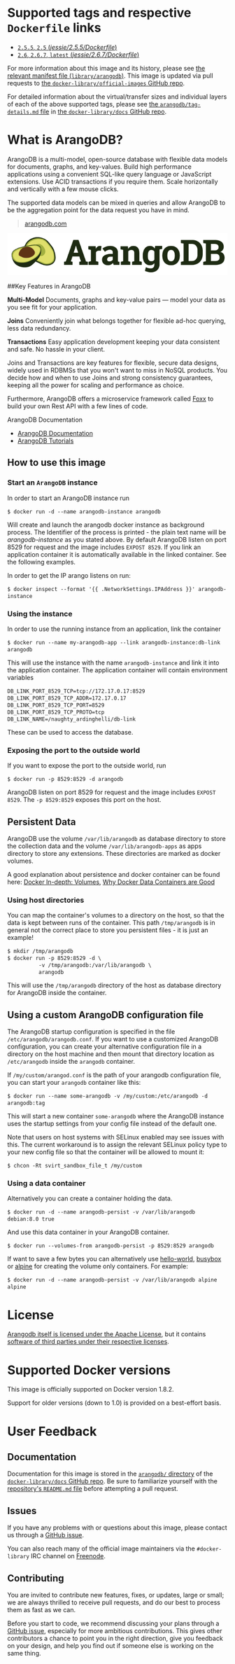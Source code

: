 # Supported tags and respective `Dockerfile` links

-	[`2.5.5`, `2.5` (*jessie/2.5.5/Dockerfile*)](https://github.com/arangodb/arangodb-docker/blob/636cd874df38edd77a187c08e1803693b3d978d3/jessie/2.5.5/Dockerfile)
-	[`2.6`, `2.6.7`, `latest` (*jessie/2.6.7/Dockerfile*)](https://github.com/arangodb/arangodb-docker/blob/53d4b1bb96473099fcb4a93e6be59d975dbcb3ab/jessie/2.6.7/Dockerfile)

For more information about this image and its history, please see [the relevant manifest file (`library/arangodb`)](https://github.com/docker-library/official-images/blob/master/library/arangodb). This image is updated via pull requests to [the `docker-library/official-images` GitHub repo](https://github.com/docker-library/official-images).

For detailed information about the virtual/transfer sizes and individual layers of each of the above supported tags, please see [the `arangodb/tag-details.md` file](https://github.com/docker-library/docs/blob/master/arangodb/tag-details.md) in [the `docker-library/docs` GitHub repo](https://github.com/docker-library/docs).

# What is ArangoDB?

ArangoDB is a multi-model, open-source database with flexible data models for documents, graphs, and key-values. Build high performance applications using a convenient SQL-like query language or JavaScript extensions. Use ACID transactions if you require them. Scale horizontally and vertically with a few mouse clicks.

The supported data models can be mixed in queries and allow ArangoDB to be the aggregation point for the data request you have in mind.

> [arangodb.com](https://arangodb.com)

![logo](https://raw.githubusercontent.com/docker-library/docs/master/arangodb/logo.png)

##Key Features in ArangoDB

**Multi-Model** Documents, graphs and key-value pairs — model your data as you see fit for your application.

**Joins** Conveniently join what belongs together for flexible ad-hoc querying, less data redundancy.

**Transactions** Easy application development keeping your data consistent and safe. No hassle in your client.

Joins and Transactions are key features for flexible, secure data designs, widely used in RDBMSs that you won't want to miss in NoSQL products. You decide how and when to use Joins and strong consistency guarantees, keeping all the power for scaling and performance as choice.

Furthermore, ArangoDB offers a microservice framework called [Foxx](https://www.arangodb.com/foxx) to build your own Rest API with a few lines of code.

ArangoDB Documentation

-	[ArangoDB Documentation](https://www.arangodb.com/documentation)
-	[ArangoDB Tutorials](https://www.arangodb.com/tutorials)

## How to use this image

### Start an `ArangoDB` instance

In order to start an ArangoDB instance run

```console
$ docker run -d --name arangodb-instance arangodb
```

Will create and launch the arangodb docker instance as background process. The Identifier of the process is printed - the plain text name will be *arangodb-instance* as you stated above. By default ArangoDB listen on port 8529 for request and the image includes `EXPOST 8529`. If you link an application container it is automatically available in the linked container. See the following examples.

In order to get the IP arango listens on run:

```console
$ docker inspect --format '{{ .NetworkSettings.IPAddress }}' arangodb-instance
```

### Using the instance

In order to use the running instance from an application, link the container

```console
$ docker run --name my-arangodb-app --link arangodb-instance:db-link arangodb
```

This will use the instance with the name `arangodb-instance` and link it into the application container. The application container will contain environment variables

	DB_LINK_PORT_8529_TCP=tcp://172.17.0.17:8529
	DB_LINK_PORT_8529_TCP_ADDR=172.17.0.17
	DB_LINK_PORT_8529_TCP_PORT=8529
	DB_LINK_PORT_8529_TCP_PROTO=tcp
	DB_LINK_NAME=/naughty_ardinghelli/db-link

These can be used to access the database.

### Exposing the port to the outside world

If you want to expose the port to the outside world, run

```console
$ docker run -p 8529:8529 -d arangodb
```

ArangoDB listen on port 8529 for request and the image includes `EXPOST 8529`. The `-p 8529:8529` exposes this port on the host.

## Persistent Data

ArangoDB use the volume `/var/lib/arangodb` as database directory to store the collection data and the volume `/var/lib/arangodb-apps` as apps directory to store any extensions. These directories are marked as docker volumes.

A good explanation about persistence and docker container can be found here: [Docker In-depth: Volumes](http://container42.com/2014/11/03/docker-indepth-volumes/), [Why Docker Data Containers are Good](https://medium.com/@ramangupta/why-docker-data-containers-are-good-589b3c6c749e)

### Using host directories

You can map the container's volumes to a directory on the host, so that the data is kept between runs of the container. This path `/tmp/arangodb` is in general not the correct place to store you persistent files - it is just an example!

```console
$ mkdir /tmp/arangodb
$ docker run -p 8529:8529 -d \
          -v /tmp/arangodb:/var/lib/arangodb \
          arangodb
```

This will use the `/tmp/arangodb` directory of the host as database directory for ArangoDB inside the container.

## Using a custom ArangoDB configuration file

The ArangoDB startup configuration is specified in the file `/etc/arangodb/arangodb.conf`. If you want to use a customized ArangoDB configuration, you can create your alternative configuration file in a directory on the host machine and then mount that directory location as `/etc/arangodb` inside the `arangodb` container.

If `/my/custom/arangod.conf` is the path of your arangodb configuration file, you can start your `arangodb` container like this:

```console
$ docker run --name some-arangodb -v /my/custom:/etc/arangodb -d arangodb:tag
```

This will start a new container `some-arangodb` where the ArangoDB instance uses the startup settings from your config file instead of the default one.

Note that users on host systems with SELinux enabled may see issues with this. The current workaround is to assign the relevant SELinux policy type to your new config file so that the container will be allowed to mount it:

```console
$ chcon -Rt svirt_sandbox_file_t /my/custom
```

### Using a data container

Alternatively you can create a container holding the data.

```console
$ docker run -d --name arangodb-persist -v /var/lib/arangodb debian:8.0 true
```

And use this data container in your ArangoDB container.

```console
$ docker run --volumes-from arangodb-persist -p 8529:8529 arangodb
```

If want to save a few bytes you can alternatively use [hello-world](https://registry.hub.docker.com/_/hello-world/), [busybox](https://registry.hub.docker.com/_/busybox/) or [alpine](https://registry.hub.docker.com/_/alpine/) for creating the volume only containers. For example:

```console
$ docker run -d --name arangodb-persist -v /var/lib/arangodb alpine alpine
```

# License

[Arangodb itself is licensed under the Apache License](https://github.com/arangodb/arangodb/blob/devel/LICENSE), but it contains [software of third parties under their respective licenses](https://github.com/arangodb/arangodb/blob/devel/LICENSES-OTHER-COMPONENTS.md).

# Supported Docker versions

This image is officially supported on Docker version 1.8.2.

Support for older versions (down to 1.0) is provided on a best-effort basis.

# User Feedback

## Documentation

Documentation for this image is stored in the [`arangodb/` directory](https://github.com/docker-library/docs/tree/master/arangodb) of the [`docker-library/docs` GitHub repo](https://github.com/docker-library/docs). Be sure to familiarize yourself with the [repository's `README.md` file](https://github.com/docker-library/docs/blob/master/README.md) before attempting a pull request.

## Issues

If you have any problems with or questions about this image, please contact us through a [GitHub issue](https://github.com/arangodb/arangodb-docker/issues).

You can also reach many of the official image maintainers via the `#docker-library` IRC channel on [Freenode](https://freenode.net).

## Contributing

You are invited to contribute new features, fixes, or updates, large or small; we are always thrilled to receive pull requests, and do our best to process them as fast as we can.

Before you start to code, we recommend discussing your plans through a [GitHub issue](https://github.com/arangodb/arangodb-docker/issues), especially for more ambitious contributions. This gives other contributors a chance to point you in the right direction, give you feedback on your design, and help you find out if someone else is working on the same thing.
